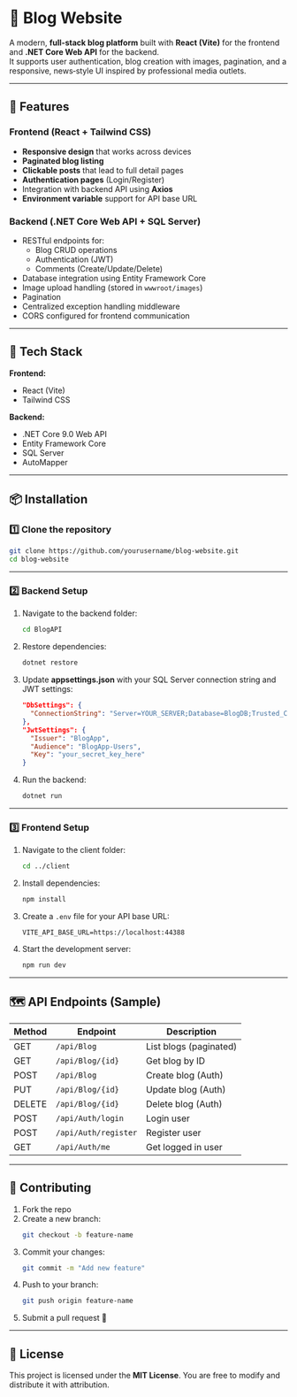 # 📰 Blog Website

A modern, **full‑stack blog platform** built with **React (Vite)** for the frontend and **.NET Core Web API** for the backend.  
It supports user authentication, blog creation with images, pagination, and a responsive, news‑style UI inspired by professional media outlets.

---

## 🚀 Features

### **Frontend (React + Tailwind CSS)**
- **Responsive design** that works across devices
- **Paginated blog listing**
- **Clickable posts** that lead to full detail pages
- **Authentication pages** (Login/Register)
- Integration with backend API using **Axios**
- **Environment variable** support for API base URL

### **Backend (.NET Core Web API + SQL Server)**
- RESTful endpoints for:
  - Blog CRUD operations
  - Authentication (JWT)
  - Comments (Create/Update/Delete)
- Database integration using Entity Framework Core
- Image upload handling (stored in `wwwroot/images`)
- Pagination
- Centralized exception handling middleware
- CORS configured for frontend communication

---

## 📂 Tech Stack

**Frontend:**
- React (Vite)
- Tailwind CSS

**Backend:**
- .NET Core 9.0 Web API
- Entity Framework Core
- SQL Server
- AutoMapper

---

## 📦 Installation

### **1️⃣ Clone the repository**
```bash
git clone https://github.com/yourusername/blog-website.git
cd blog-website
```

---

### **2️⃣ Backend Setup**
1. Navigate to the backend folder:
   ```bash
   cd BlogAPI
   ```
2. Restore dependencies:
   ```bash
   dotnet restore
   ```
3. Update **appsettings.json** with your SQL Server connection string and JWT settings:
   ```json
   "DbSettings": {
     "ConnectionString": "Server=YOUR_SERVER;Database=BlogDB;Trusted_Connection=True;TrustServerCertificate=True;"
   },
   "JwtSettings": {
     "Issuer": "BlogApp",
     "Audience": "BlogApp-Users",
     "Key": "your_secret_key_here"
   }
   ```
4. Run the backend:
   ```bash
   dotnet run
   ```

---

### **3️⃣ Frontend Setup**
1. Navigate to the client folder:
   ```bash
   cd ../client
   ```
2. Install dependencies:
   ```bash
   npm install
   ```
3. Create a `.env` file for your API base URL:
   ```
   VITE_API_BASE_URL=https://localhost:44388
   ```
4. Start the development server:
   ```bash
   npm run dev
   ```

---

## 🗺 API Endpoints (Sample)

| Method | Endpoint              | Description            |
|--------|-----------------------|------------------------|
| GET    | `/api/Blog`           | List blogs (paginated) |
| GET    | `/api/Blog/{id}`      | Get blog by ID         |
| POST   | `/api/Blog`           | Create blog (Auth)     |
| PUT    | `/api/Blog/{id}`      | Update blog (Auth)     |
| DELETE | `/api/Blog/{id}`      | Delete blog (Auth)     |
| POST   | `/api/Auth/login`     | Login user             |
| POST   | `/api/Auth/register`  | Register user          |
| GET    | `/api/Auth/me`        | Get logged in user     |

---

## 🤝 Contributing

1. Fork the repo  
2. Create a new branch:  
   ```bash
   git checkout -b feature-name
   ```
3. Commit your changes:  
   ```bash
   git commit -m "Add new feature"
   ```
4. Push to your branch:  
   ```bash
   git push origin feature-name
   ```
5. Submit a pull request 🎉

---

## 📄 License
This project is licensed under the **MIT License**. You are free to modify and distribute it with attribution.
